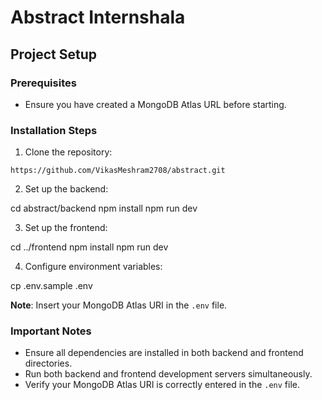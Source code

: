 # Abstract Internshala

## Project Setup

### Prerequisites
- Ensure you have created a MongoDB Atlas URL before starting.

### Installation Steps

1. Clone the repository:

```
https://github.com/VikasMeshram2708/abstract.git
```

2. Set up the backend:

cd abstract/backend
npm install
npm run dev

3. Set up the frontend:

cd ../frontend
npm install
npm run dev

4. Configure environment variables:

cp .env.sample .env

**Note**: Insert your MongoDB Atlas URI in the `.env` file.

### Important Notes
- Ensure all dependencies are installed in both backend and frontend directories.
- Run both backend and frontend development servers simultaneously.
- Verify your MongoDB Atlas URI is correctly entered in the `.env` file.